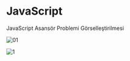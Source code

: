 # JavaScript
JavaScript Asansör Problemi Görselleştirilmesi


![01](https://user-images.githubusercontent.com/100231266/157655716-cafb9acb-e2dc-4d68-896d-55b220c09e82.png)



![1](https://user-images.githubusercontent.com/100231266/157655726-09a8cbbf-4287-429d-ae28-8446c3e879e0.png)
